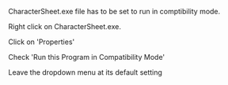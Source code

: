 CharacterSheet.exe file has to be set to run in comptibility mode.

Right click on CharacterSheet.exe.

Click on 'Properties'

Check 'Run this Program in Compatibility Mode'

Leave the dropdown menu at its default setting
